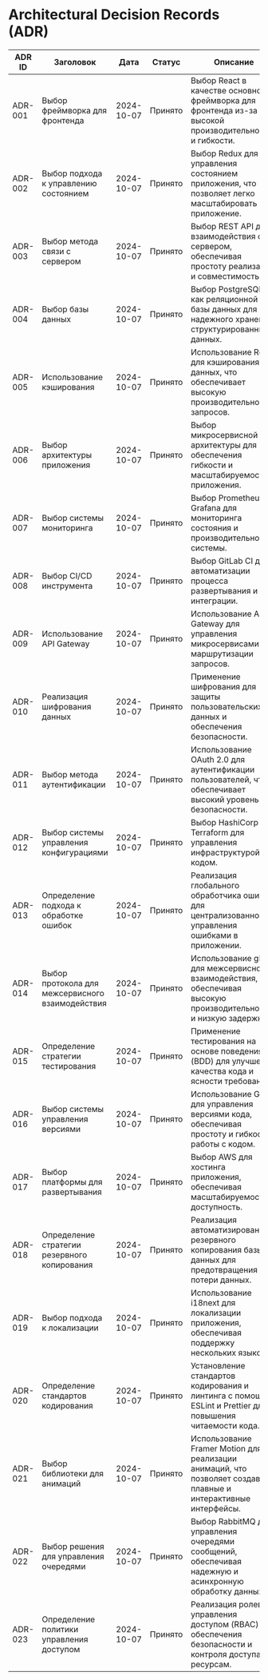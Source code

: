# Architectural Decision Records (ADR)

| ADR ID | Заголовок                                      | Дата       | Статус   | Описание                                                                                          |
|--------|------------------------------------------------|------------|----------|---------------------------------------------------------------------------------------------------|
| ADR-001| Выбор фреймворка для фронтенда                 | 2024-10-07 | Принято  | Выбор React в качестве основного фреймворка для фронтенда из-за его высокой производительности и гибкости. |
| ADR-002| Выбор подхода к управлению состоянием          | 2024-10-07 | Принято  | Выбор Redux для управления состоянием приложения, что позволяет легко масштабировать приложение. |
| ADR-003| Выбор метода связи с сервером                  | 2024-10-07 | Принято  | Выбор REST API для взаимодействия с сервером, обеспечивая простоту реализации и совместимость.   |
| ADR-004| Выбор базы данных                              | 2024-10-07 | Принято  | Выбор PostgreSQL как реляционной базы данных для надежного хранения структурированных данных.     |
| ADR-005| Использование кэширования                      | 2024-10-07 | Принято  | Использование Redis для кэширования данных, что обеспечивает высокую производительность запросов. |
| ADR-006| Выбор архитектуры приложения                    | 2024-10-07 | Принято  | Выбор микросервисной архитектуры для обеспечения гибкости и масштабируемости приложения.          |
| ADR-007| Выбор системы мониторинга                       | 2024-10-07 | Принято  | Выбор Prometheus и Grafana для мониторинга состояния и производительности системы.                |
| ADR-008| Выбор CI/CD инструмента                         | 2024-10-07 | Принято  | Выбор GitLab CI для автоматизации процесса развертывания и интеграции.                           |
| ADR-009| Использование API Gateway                       | 2024-10-07 | Принято  | Использование API Gateway для управления микросервисами и маршрутизации запросов.                |
| ADR-010| Реализация шифрования данных                   | 2024-10-07 | Принято  | Применение шифрования для защиты пользовательских данных и обеспечения безопасности.               |
| ADR-011| Выбор метода аутентификации                     | 2024-10-07 | Принято  | Использование OAuth 2.0 для аутентификации пользователей, что обеспечивает высокий уровень безопасности. |
| ADR-012| Выбор системы управления конфигурациями        | 2024-10-07 | Принято  | Выбор HashiCorp Terraform для управления инфраструктурой как кодом.                               |
| ADR-013| Определение подхода к обработке ошибок         | 2024-10-07 | Принято  | Реализация глобального обработчика ошибок для централизованного управления ошибками в приложении. |
| ADR-014| Выбор протокола для межсервисного взаимодействия | 2024-10-07 | Принято  | Использование gRPC для межсервисного взаимодействия, обеспечивая высокую производительность и низкую задержку. |
| ADR-015| Определение стратегии тестирования              | 2024-10-07 | Принято  | Применение тестирования на основе поведения (BDD) для улучшения качества кода и ясности требований. |
| ADR-016| Выбор системы управления версиями               | 2024-10-07 | Принято  | Использование Git для управления версиями кода, обеспечивая простоту и гибкость работы с кодом.   |
| ADR-017| Выбор платформы для развертывания              | 2024-10-07 | Принято  | Выбор AWS для хостинга приложения, обеспечивая масштабируемость и доступность.                   |
| ADR-018| Определение стратегии резервного копирования    | 2024-10-07 | Принято  | Реализация автоматизированного резервного копирования базы данных для предотвращения потери данных. |
| ADR-019| Выбор подхода к локализации                    | 2024-10-07 | Принято  | Использование i18next для локализации приложения, обеспечивая поддержку нескольких языков.       |
| ADR-020| Определение стандартов кодирования              | 2024-10-07 | Принято  | Установление стандартов кодирования и линтинга с помощью ESLint и Prettier для повышения читаемости кода. |
| ADR-021| Выбор библиотеки для анимаций                  | 2024-10-07 | Принято  | Использование Framer Motion для реализации анимаций, что позволяет создавать плавные и интерактивные интерфейсы. |
| ADR-022| Выбор решения для управления очередями          | 2024-10-07 | Принято  | Выбор RabbitMQ для управления очередями сообщений, обеспечивая надежную и асинхронную обработку данных. |
| ADR-023| Определение политики управления доступом        | 2024-10-07 | Принято  | Реализация ролевого управления доступом (RBAC) для обеспечения безопасности и контроля доступа к ресурсам. |

